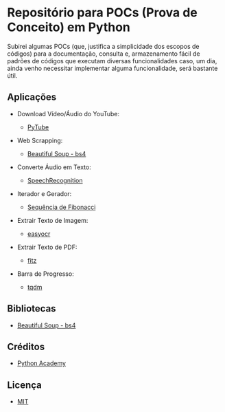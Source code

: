 # Repositório para POCs (Prova de Conceito) em Python

Subirei algumas POCs (que, justifica a simplicidade dos escopos de códigos) para a documentação, consulta e, armazenamento fácil de padrões de códigos que executam diversas funcionalidades caso, um dia, ainda venho necessitar implementar alguma funcionalidade, será bastante útil.

## Aplicações

* Download Vídeo/Áudio do YouTube:
    * [PyTube](./pytube)

* Web Scrapping:
    * [Beautiful Soup - bs4](./beautiful-soup)

* Converte Áudio em Texto:
    * [SpeechRecognition](./speech-recognition)

* Iterador e Gerador:
    * [Sequência de Fibonacci](./fibonacci)

* Extrair Texto de Imagem:
    * [easyocr](./easyocr)

* Extrair Texto de PDF:
    * [fitz](./fitz)

* Barra de Progresso:
    * [tqdm](./tqdm)

## Bibliotecas

* [Beautiful Soup - bs4](https://pypi.org/project/beautifulsoup4/)

## Créditos

* [Python Academy](https://github.com/PythonAcademyBrasil)

## Licença

* [MIT](https://github.com/MuriloChaves/prova-de-conceito/blob/main/LICENSE)
